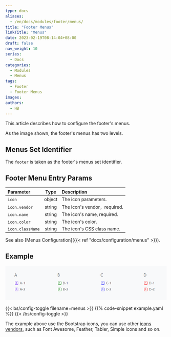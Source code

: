```yaml
---
type: docs
aliases:
  - /en/docs/modules/footer/menus/
title: "Footer Menus"
linkTitle: "Menus"
date: 2023-02-19T08:14:04+08:00
draft: false
nav_weight: 10
series:
  - Docs
categories:
  - Modules
  - Menus
tags:
  - Footer
  - Footer Menus
images:
authors:
  - HB
---
```


This article describes how to configure the footer's menus.

<!--more-->

As the image shown, the footer's menus has two levels.

## Menus Set Identifier

The `footer` is taken as the footer's menus set identifier.

## Footer Menu Entry Params

| Parameter        |  Type  | Description                  |
| :--------------- | :----: | :--------------------------- |
| `icon`           | object | The icon parameters.         |
| `icon.vendor`    | string | The icon's vendor，required. |
| `icon.name`      | string | The icon's name, required.   |
| `icon.color`     | string | The icon's color.            |
| `icon.className` | string | The icon's CSS class name.   |

See also [Menus Configuration]({{< ref "docs/configuration/menus" >}}).

## Example

![Footer Menus Example](example.png)

{{< bs/config-toggle filename=menus >}}
{{% code-snippet example.yaml %}}
{{< /bs/config-toggle >}}

The example above use the Bootstrap icons, you can use other [icons vendors](https://hugomods.com/en/icons), such as Font Awesome, Feather, Tabler, Simple icons and so on.
